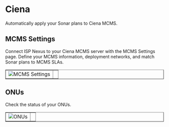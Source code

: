 # Ciena

Automatically apply your Sonar plans to Ciena MCMS.

## MCMS Settings

Connect ISP Nexus to your Ciena MCMS server with the MCMS Settings page.
Define your MCMS information, deployment networks, and match Sonar plans to MCMS SLAs.

<table style="none" column-width="fixed" border="false">
<tr>
<td>
<img src="ciena-mcms-setting.png" alt="MCMS Settings" thumbnail="true"/>
</td>
<td>
</td>
</tr>
</table>

## ONUs

Check the status of your ONUs.

<table style="none" column-width="fixed" border="false">
<tr>
<td>
<img src="ciena-onus.png" alt="ONUs" thumbnail="true"/>
</td>
<td>
</td>
</tr>
</table>
